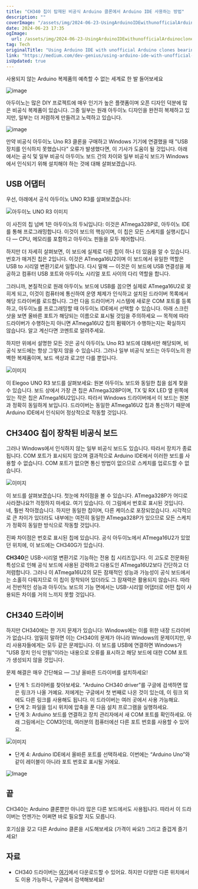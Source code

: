 ```yaml
---
title: "CH340 칩이 탑재된 비공식 Arduino 클론에서 Arduino IDE 사용하는 방법"
description: ""
coverImage: "/assets/img/2024-06-23-UsingArduinoIDEwithunofficialArduinoclonesbearingCH340chip_0.png"
date: 2024-06-23 17:35
ogImage: 
  url: /assets/img/2024-06-23-UsingArduinoIDEwithunofficialArduinoclonesbearingCH340chip_0.png
tag: Tech
originalTitle: "Using Arduino IDE with unofficial Arduino clones bearing CH340 chip"
link: "https://medium.com/dev-genius/using-arduino-ide-with-unofficial-arduino-clones-bearing-ch340-chip-752d1b90810d"
isUpdated: true
---
```






사용되지 않는 Arduino 복제품의 예측할 수 없는 세계로 한 발 들어보세요

![image](/assets/img/2024-06-23-UsingArduinoIDEwithunofficialArduinoclonesbearingCH340chip_0.png)

아두이노는 많은 DIY 프로젝트에 매우 인기가 높은 플랫폼이며 오픈 디자인 덕분에 많은 비공식 복제품이 있습니다. 그중 일부는 원래 아두이노 디자인을 완전히 복제하고 있지만, 일부는 더 저렴하게 만들려고 노력하고 있습니다.

![image](/assets/img/2024-06-23-UsingArduinoIDEwithunofficialArduinoclonesbearingCH340chip_1.png)

<div class="content-ad"></div>

만약 비공식 아두이노 Uno R3 클론을 구매하고 Windows 기기에 연결했을 때 "USB 장치를 인식하지 못했습니다" 오류가 발생했다면, 이 기사가 도움이 될 것입니다. 아래에서는 공식 및 일부 비공식 아두이노 보드 간의 차이와 일부 비공식 보드가 Windows에서 인식되기 위해 설치해야 하는 것에 대해 살펴보겠습니다.

## USB 어댑터

우선, 아래에서 공식 아두이노 UNO R3를 살펴보겠습니다:

![아두이노 UNO R3 이미지](/assets/img/2024-06-23-UsingArduinoIDEwithunofficialArduinoclonesbearingCH340chip_2.png)

<div class="content-ad"></div>

이 사진의 칩 넘버 1은 아두이노의 두뇌입니다: 이것은 ATmega328P로, 아두이노 IDE를 통해 프로그래밍합니다. 이것이 보드의 핵심이며, 이 칩은 모든 스케치를 실행시킵니다 — CPU, 메모리를 포함하고 아두이노 핀들을 모두 제어합니다.

하지만 더 자세히 살펴보면, 이 보드에 실제로 다른 칩이 하나 더 있음을 알 수 있습니다. 번호가 매겨진 칩은 2입니다. 이것은 ATmega16U2이며 이 보드에서 유일한 역할은 USB to 시리얼 변환기로서 일합니다. 다시 말해 — 이것은 이 보드에 USB 연결성을 제공하고 컴퓨터 USB 포트와 아두이노 시리얼 포트 사이의 다리 역할을 합니다.

그러니까, 본질적으로 원래 아두이노 보드에 USB를 꼽으면 실제로 ATmega16U2로 꽂히게 되고, 이것이 컴퓨터에 통신하여 운영 체제가 인식하고 설치된 드라이버 목록에서 해당 드라이버를 로드합니다. 그런 다음 드라이버가 시스템에 새로운 COM 포트를 등록하고, 아두이노를 프로그래밍할 때 아두이노 IDE에서 선택할 수 있습니다. 아래 스크린샷을 보면 올바른 포트가 해당되는 이름으로 표시될 것임을 주의하세요 — 목적에 따라 드라이버가 수행하는지 아니면 ATmega16U2 칩의 펌웨어가 수행하는지는 확실하지 않습니다. 알고 계신다면 코멘트로 알려주세요.

<div class="content-ad"></div>

하지만 위에서 설명한 모든 것은 공식 아두이노 Uno R3 보드에 대해서만 해당되며, 비공식 보드에는 항상 그렇지 않을 수 있습니다. 그러나 일부 비공식 보드는 아두이노의 완벽한 복제품이며, 보드 색상과 로고만 다를 뿐입니다.

![이미지](/assets/img/2024-06-23-UsingArduinoIDEwithunofficialArduinoclonesbearingCH340chip_4.png)

이 Elegoo UNO R3 보드를 살펴보세요: 원본 아두이노 보드와 동일한 칩을 쉽게 찾을 수 있습니다. 보드 상에서 가장 큰 칩은 ATmega328P이며, TX 및 RX LED 옆 왼쪽에 있는 작은 칩은 ATmega16U2입니다. 따라서 Windows 드라이버에서 이 보드는 원본과 정확히 동일하게 보입니다. 드라이버는 동일한 ATmega16U2 칩과 통신하기 때문에 Arduino IDE에서 인식되어 정상적으로 작동할 것입니다.

## CH340G 칩이 장착된 비공식 보드

<div class="content-ad"></div>

그러나 Windows에서 인식하지 않는 일부 비공식 보드도 있습니다. 따라서 장치가 종료됩니다. COM 포트가 표시되지 않으며 결과적으로 Arduino IDE에서 이러한 보드를 사용할 수 없습니다. COM 포트가 없으면 통신 방법이 없으므로 스케치를 업로드할 수 없습니다.

![이미지](/assets/img/2024-06-23-UsingArduinoIDEwithunofficialArduinoclonesbearingCH340chip_5.png)

이 보드를 살펴보겠습니다. 첫눈에 차이점을 볼 수 있습니다. ATmega328P가 어디로 사라졌나요?! 걱정하지 마세요. 여기 있습니다. 이 그림에서 번호로 표시된 것입니다. 네, 훨씬 작아졌습니다. 하지만 동일한 칩이며, 다른 케이스로 포장되었습니다. 시각적으로 큰 차이가 있더라도 내부에는 여전히 동일한 ATmega328P가 있으므로 모든 스케치가 정확히 동일한 방식으로 작동할 것입니다.

진짜 차이점은 번호로 표시된 칩에 있습니다. 공식 아두이노에서 ATmega16U2가 있었던 위치에, 이 보드에는 CH340G가 있습니다.

<div class="content-ad"></div>

**CH340**은 USB-시리얼 변환기로 기능하는 전용 칩 시리즈입니다. 이 고도로 전문화된 특성으로 인해 공식 보드에 사용된 강력하고 다용도인 ATmega16U2보다 간단하고 더 저렴합니다. 그러나 이 ATmega16U2의 모든 잠재적인 성능과 가능성이 공식 보드에서는 소홀히 다뤄지므로 이 칩이 장착되어 있더라도 그 잠재력은 활용되지 않습니다. 따라서 전반적인 성능과 아두이노 보드의 기능 면에서는 USB-시리얼 어댑터로 어떤 칩이 사용되든 차이를 거의 느끼지 못할 것입니다.

## CH340 드라이버

하지만 CH340에는 한 가지 문제가 있습니다: Windows에는 이를 위한 내장 드라이버가 없습니다. 엄밀히 말하면 이는 CH340의 문제가 아니라 Windows의 문제이지만, 우리 사용자들에게는 모두 같은 문제입니다. 이 보드를 USB에 연결하면 Windows가 "USB 장치 인식 안됨"이라는 내용으로 오류를 표시하고 해당 보드에 대한 COM 포트가 생성되지 않을 것입니다.

<div class="content-ad"></div>

문제 해결은 매우 간단해요 — 그냥 올바른 드라이버를 설치하세요!

- 단계 1: 드라이버를 찾아보세요. “Arduino CH340 driver”를 구글에 검색하면 많은 링크가 나올 거예요. 저에게는 구글에서 첫 번째로 나온 것이 있는데, 이 링크 외에도 다른 링크를 사용해도 됩니다. 이 드라이버는 여러 곳에서 사용 가능해요.
- 단계 2: 파일을 임시 위치에 압축을 푼 다음 설치 프로그램을 실행하세요.
- 단계 3: Arduino 보드를 연결하고 장치 관리자에서 새 COM 포트를 확인하세요. 아래 그림에서는 COM3인데, 여러분의 컴퓨터에선 다른 포트 번호를 사용할 수 있어요.

![이미지](/assets/img/2024-06-23-UsingArduinoIDEwithunofficialArduinoclonesbearingCH340chip_7.png)

- 단계 4: Arduino IDE에서 올바른 포트를 선택하세요. 이번에는 “Arduino Uno”와 같이 레이블이 아니라 포트 번호로 표시될 거에요.

<div class="content-ad"></div>

![Image](/assets/img/2024-06-23-UsingArduinoIDEwithunofficialArduinoclonesbearingCH340chip_8.png)

## 끝

CH340는 Arduino 클론뿐만 아니라 많은 다른 보드에서도 사용됩니다. 따라서 이 드라이버는 언젠가는 어쩌면 바로 필요할 지도 모릅니다.

호기심을 갖고 다른 Arduino 클론을 시도해보세요 (가격이 싸요!) 그리고 즐겁게 즐기세요!

<div class="content-ad"></div>

## 자료

- CH340 드라이버는 [여기](https://sparks.gogo.co.nz/ch340.html)에서 다운로드할 수 있어요. 하지만 다양한 다른 위치에서도 이용 가능하니, 구글에서 검색해보세요!